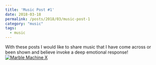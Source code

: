 ```yaml
---
title: 'Music Post #1'
date: 2018-03-18
permalink: /posts/2018/03/music-post-1
category: "music"
tags:
  - music
---
```


With these posts I would like to share music that I have come across or been shown and believe invoke a deep emotional response!
[![Marble Machine X](https://ibrahimkakbar.github.io/images/marble_machine_wintergatan.png)](https://www.youtube.com/watch?v=IvUU8joBb1Q)
